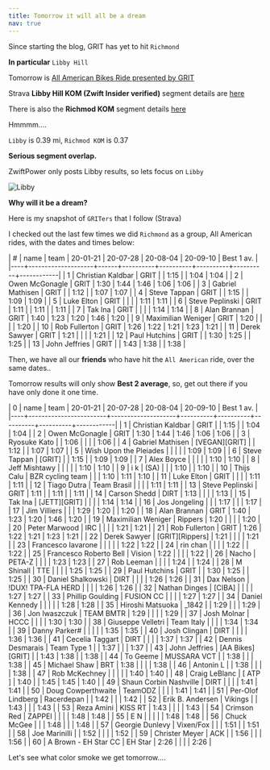 ```yaml
---
title: Tomorrow it will all be a dream
nav: true
---
```


Since starting the blog, GRIT has yet to hit `Richmond`

**In particular** `Libby Hill`

Tomorrow is [All American Bikes Ride presented by GRIT](https://zwiftpower.com/events.php?zid=1536787)

Strava **Libby Hill KOM (Zwift Insider verified)** segment details are [here](https://www.strava.com/segments/12128826)

There is also the **Richmod KOM** segment details [here](https://www.strava.com/segments/10379124)

Hmmmm....

`Libby` is 0.39 mi, `Richmod KOM` is 0.37

**Serious segment overlap.**

ZwiftPower only posts Libby results, so lets focus on `Libby`

![Libby](images/libby.png)

**Why will it be a dream?**

Here is my snapshot of `GRITers` that I follow (Strava)

I checked out the last few times we did `Richmond` as a group, All American rides,
with the dates and times below:

|  # | name               | team | 20-01-21 | 20-07-28 | 20-08-04 | 20-09-10 | Best 1 av. |
|----+--------------------+------+----------+----------+----------+----------+------------|
|  1 | Christian Kaldbar  | GRIT |          |     1:15 |          |     1:04 |       1:04 |
|  2 | Owen McGonagle     | GRIT |     1:30 |     1:44 |     1:46 |     1:06 |       1:06 |
|  3 | Gabriel Mathisen   | GRIT |          |     1:12 |          |     1:07 |       1:07 |
|  4 | Steve Tappan       | GRIT |          |     1:15 |          |     1:09 |       1:09 |
|  5 | Luke Elton         | GRIT |          |          |          |     1:11 |       1:11 |
|  6 | Steve Peplinski    | GRIT |     1:11 |          |     1:11 |          |       1:11 |
|  7 | Tak Ina            | GRIT |          |          |          |     1:14 |       1:14 |
|  8 | Alan Brannan       | GRIT |     1:40 |     1:23 |     1:20 |     1:46 |       1:20 |
|  9 | Maximilian Weniger | GRIT |     1:20 |          |          |          |       1:20 |
| 10 | Rob Fullerton      | GRIT |     1:26 |     1:22 |     1:21 |     1:23 |       1:21 |
| 11 | Derek Sawyer       | GRIT |     1:21 |          |          |          |       1:21 |
| 12 | Paul Hutchins      | GRIT |          |     1:30 |     1:25 |          |       1:25 |
| 13 | John Jeffries      | GRIT |          |     1:43 |     1:38 |          |       1:38 |

Then, we have all our **friends** who have hit the `All American` ride, over the same dates..

Tomorrow results will only show **Best 2 average**, so, get out there if you have only done it one time.


|  0 | name                   | team               | 20-01-21 | 20-07-28 | 20-08-04 | 20-09-10 | Best 1 av. |
|----+------------------------+--------------------+----------+----------+----------+----------+------------|
|  1 | Christian Kaldbar      | GRIT               |          |     1:15 |          |     1:04 |       1:04 |
|  2 | Owen McGonagle         | GRIT               |     1:30 |     1:44 |     1:46 |     1:06 |       1:06 |
|  3 | Ryosuke Kato           |                    |     1:06 |          |          |          |       1:06 |
|  4 | Gabriel Mathisen       | [VEGAN][GRIT]      |          |     1:12 |          |     1:07 |       1:07 |
|  5 | Wish Upon the Pleiades |                    |          |          |          |     1:09 |       1:09 |
|  6 | Steve Tappan           | [GRIT]             |          |     1:15 |          |     1:09 |       1:09 |
|  7 | Alex Boyce             |                    |          |          |          |     1:10 |       1:10 |
|  8 | Jeff Mishtawy          |                    |          |          |          |     1:10 |       1:10 |
|  9 | i k                    | (SA)               |          |          |     1:10 |          |       1:10 |
| 10 | Thijs Calu             | BZR cycling team   |          |          |     1:10 |     1:11 |       1:10 |
| 11 | Luke Elton             | GRIT               |          |          |          |     1:11 |       1:11 |
| 12 | Tiago Dutra            | Team Brasil        |          |          |          |     1:11 |       1:11 |
| 13 | Steve Peplinski        | GRIT               |     1:11 |          |     1:11 |          |       1:11 |
| 14 | Carson Shedd           | DIRT               |     1:13 |          |          |          |       1:13 |
| 15 | Tak Ina                | [JETT][GRIT]       |          |          |          |     1:14 |       1:14 |
| 16 | Jos Jongeling          |                    |          |     1:17 |          |          |       1:17 |
| 17 | Jim Villiers           |                    |          |     1:29 |     1:20 |          |       1:20 |
| 18 | Alan Brannan           | GRIT               |     1:40 |     1:23 |     1:20 |     1:46 |       1:20 |
| 19 | Maximilian Weniger     | Rippers            |     1:20 |          |          |          |       1:20 |
| 20 | Peter Marwood          | IRC                |          |          |          |     1:21 |       1:21 |
| 21 | Rob Fullerton          | GRIT               |     1:26 |     1:22 |     1:21 |     1:23 |       1:21 |
| 22 | Derek Sawyer           | [GRIT][Rippers]    |     1:21 |          |          |          |       1:21 |
| 23 | Francesco Iavarone     |                    |          |          |          |     1:22 |       1:22 |
| 24 | rin chan               |                    |          |          |     1:22 |          |       1:22 |
| 25 | Francesco Roberto Bell | Vision             |     1:22 |          |          |          |       1:22 |
| 26 | Nacho                  | PETA-Z             |          |          |          |     1:23 |       1:23 |
| 27 | Rob Leeman             |                    |          |          |     1:24 |          |       1:24 |
| 28 | M Shinall              | TTE                |          |          |          |     1:25 |       1:25 |
| 29 | Paul Hutchins          | GRIT               |          |     1:30 |     1:25 |          |       1:25 |
| 30 | Daniel Shalkowski      | DIRT               |          |          |          |     1:26 |       1:26 |
| 31 | Dax Nelson             | !DUX! TPA-FLA HERD |          |          |          |     1:26 |       1:26 |
| 32 | Nathan Dinges          | [CIBA]             |          |          |          |     1:27 |       1:27 |
| 33 | Phillip Goulding       | FUSION CC          |          |          |          |     1:27 |       1:27 |
| 34 | Daniel Kennedy         |                    |          |          |          |     1:28 |       1:28 |
| 35 | Hiroshi Matsuoka       | _1842              |          |     1:29 |          |          |       1:29 |
| 36 | Jon Iwaszczuk          | TEAM BMTR          |     1:29 |          |          |          |       1:29 |
| 37 | Josh Molnar            | HCCC               |          |          |          |     1:30 |       1:30 |
| 38 | Giuseppe Velletri      | Team Italy         |          |          |          |     1:34 |       1:34 |
| 39 | Danny Parker#          |                    |          |          |          |     1:35 |       1:35 |
| 40 | Josh Clingan           | DIRT               |          |          |          |     1:36 |       1:36 |
| 41 | Cecelia Taggart        | DIRT               |          |          |          |     1:37 |       1:37 |
| 42 | Dennis Desmarais       | Team Type 1        |          |     1:37 |          |          |       1:37 |
| 43 | John Jeffries          | [AA Bikes][GRIT]   |          |     1:43 |     1:38 |          |       1:38 |
| 44 | To Geeme               | MUSSARA VCT        |          |     1:38 |          |          |       1:38 |
| 45 | Michael Shaw           | BRT                |     1:38 |          |          |          |       1:38 |
| 46 | Antonin L              |                    |     1:38 |          |          |          |       1:38 |
| 47 | Rob McKechney          |                    |          |          |          |     1:40 |       1:40 |
| 48 | Craig LeBlanc          | [ ATP ]            |     1:40 |          |     1:45 |     1:45 |       1:40 |
| 49 | Shaun Corbin Nashville | DIRT               |          |          |          |     1:41 |       1:41 |
| 50 | Doug Cowperthwaite     | TeamODZ            |          |          |          |     1:41 |       1:41 |
| 51 | Per-Olof Lindberg      | Racerdepan         |          |     1:42 |          |          |       1:42 |
| 52 | Erik B. Andersen       | Vikings            |          |     1:43 |          |          |       1:43 |
| 53 | Reza Amini             | KISS RT            |     1:43 |          |          |          |       1:43 |
| 54 | Crimson Red            | ZAPPEI             |          |          |          |     1:48 |       1:48 |
| 55 | E N                    |                    |          |          |          |     1:48 |       1:48 |
| 56 | Chuck McGee            |                    |          |     1:48 |          |          |       1:48 |
| 57 | Georgie Dunlevy        | Vixen/Fox          |          |          |     1:51 |          |       1:51 |
| 58 | Joe Marinilli          |                    |     1:52 |          |          |          |       1:52 |
| 59 | Christer Meyer         | ACK                |          |     1:56 |          |          |       1:56 |
| 60 | A Brown - EH Star CC   | EH Star            |     2:26 |          |          |          |       2:26 |


Let's see what color smoke we get tomorrow....
